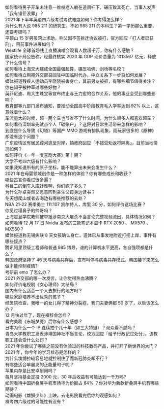 如何看待男子开车未注意一维权老人躺在道闸杆下，碾压致其死亡，当事人发声「我有错但没罪」？  
2021 年下半年英语四六级考试考试难度如何？你考得怎么样？  
为什么有人说 985 211 的研究生，不如 985 211 的本科生？第一学历那么重要，还要考研吗？  
平顶山 15 岁男孩网上求助，称父因不签拆迁协议被打，官方回应「打人者已获刑」，目前事件进展如何？  
Westlife 全球首场线上直播演唱会观看人数超千万，你有什么感触？  
国家统计局公告称，经最终核实 2020 年 GDP 现价总量为 1013567 亿元，释放了什么信号？  
如何看待上海交大建成全国最强超算，碾压哈佛、剑桥等名校？  
如何看待立陶宛外交部召回驻中国临时代办，中立关系下一步将如何发展？  
媒体报道残疾人运动员李晓晓被害身亡，其前男友被抓，有哪些细节值得关注？  
你在知乎被种草过哪些好物？  
英菲尼迪、周大生珠宝等宣布终止与王力宏的合作关系，他的事业会受到哪些影响？  
教育部等九部门发布通知，要推动全国高中阶段教育毛入学率达到 92% 以上，这意味着什么？  
车流量大的时候，超一两个车也节省不了什么时间，为什么很多人都喜欢超车？  
如何看待深圳率先试点个人「碳账户」？这将对日常生活带来怎样的影响？  
到底是什么导致《幻塔》等国产 MMO 游戏有排队现象，而玩家很多的《原神》却没有这个问题？  
广东疫情区有居民蹚河逃至对岸，镇政府回应「不接受劝返将隔离」，目前当地情况如何？  
如何评价《一年一度喜剧大赛》第十期？  
大学不考四六级有什么影响？  
如果我知道所有的原子坐标，能不能算出未来会发生什么？  
2021 年在母婴领域创作是一种怎样的体验？你有哪些成长和收获？  
哪些古言你看过很多遍？  
科目二的倒车入库好难啊，你们练了多久？  
为什么孙卓突然又愿意回到亲生父母身边读书？  
冬天想爬山或者去海边有哪些推荐的去处？  
NBA 21-22 赛季勇士 111:107 凯尔特人，库里 30 分，如何评价这场比赛？  
你见过塌鼻子的帅哥吗？  
上海震旦学院教师被举报涉南京大屠杀不当言论完整视频流出，具体情况如何？  
如何看待 12 月 17 日 Nvidia 发布的三款笔记本显卡 RTX 2050 、 MX570 、 MX550？  
媒体报道称无锡失联 8 天女孩确认身亡，遗体已从事发地附近打捞上岸，事件有哪些疑点？  
腾讯阿里顶级工程师和普通 985 博导，谁的计算机水平更高，各自强项都是什么？  
韩国政府坚持了 46 天与病毒共存后，宣布叫停与病毒共存模式，韩国接下来怎么做才能控制疫情?  
考研前 emo 了怎么办？  
2021 外交部的哪一次发言，让你觉得热血沸腾？  
如何评价电视剧《女心理师》大结局？  
国内有什么适合一个人去旅行的地方吗？  
哪些家庭培养不出优秀的孩子？  
经医院检查，我唯一的女儿得了精神分裂症。我们夫妻俩都 50 岁了，以后该怎么办？  
12 月快过年了，现在裸辞会怎样？  
看完美剧《东城梦魇》后你有什么感想？  
日本为什么一个 IP 连续拍个几十年（如三大特摄）？观众看不腻吗？  
青岛大学教职工发表涉靖国神社不当言论，校方回应「给予行政记过处分」，该教职工还会受什么处罚？  
2021 年你尝试了哪些之前没有体验过的科技数码产品，并打开了新世界的大门？  
2021 年，你今年的学习状态是怎样的？  
为什么埃博拉较容易地就控制住了而新冠肺炎却不行？  
有哪些适合早晨发的正能量句子呢？  
苹果内存是比安卓耐用吗？  
每月坚持基金定投 2000 元，30 年后收益有可能达到一千万吗?  
如何看待中国折叠屏手机市场华为份额占 64% ？你对华为新款折叠屏手机有哪些期待？  
动画电影《雄狮少年》上映，去电影院看完后你的观感如何？  
裸考四六级过的可能性有没有？  
